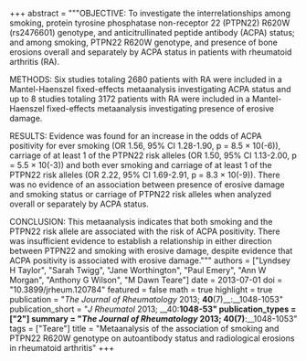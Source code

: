 +++
abstract = """OBJECTIVE: To investigate the interrelationships among smoking, protein tyrosine phosphatase non-receptor 22 (PTPN22) R620W (rs2476601) genotype, and anticitrullinated peptide antibody (ACPA) status; and among smoking, PTPN22 R620W genotype, and presence of bone erosions overall and separately by ACPA status in patients with rheumatoid arthritis (RA).

METHODS: Six studies totaling 2680 patients with RA were included in a Mantel-Haenszel fixed-effects metaanalysis investigating ACPA status and up to 8 studies totaling 3172 patients with RA were included in a Mantel-Haenszel fixed-effects metaanalysis investigating presence of erosive damage.

RESULTS: Evidence was found for an increase in the odds of ACPA positivity for ever smoking (OR 1.56, 95% CI 1.28-1.90, p = 8.5 × 10(-6)), carriage of at least 1 of the PTPN22 risk alleles (OR 1.50, 95% CI 1.13-2.00, p = 5.5 × 10(-3)) and both ever smoking and carriage of at least 1 of the PTPN22 risk alleles (OR 2.22, 95% CI 1.69-2.91, p = 8.3 × 10(-9)). There was no evidence of an association between presence of erosive damage and smoking status or carriage of PTPN22 risk alleles when analyzed overall or separately by ACPA status.

CONCLUSION: This metaanalysis indicates that both smoking and the PTPN22 risk allele are associated with the risk of ACPA positivity. There was insufficient evidence to establish a relationship in either direction between PTPN22 and smoking with erosive damage, despite evidence that ACPA positivity is associated with erosive damage."""
authors = ["Lyndsey H Taylor", "Sarah Twigg", "Jane Worthington", "Paul Emery", "Ann W Morgan", "Anthony G Wilson", "M Dawn Teare"]
date = 2013-07-01
doi = "10.3899/jrheum.120784"
featured = false
math = true
highlight = true
publication = "*The Journal of Rheumatology* 2013; __40__(7)__:__1048-1053"
publication_short = "*J Rheumatol* 2013; __40:__1048-53"
publication_types = ["2"]
summary = "*The Journal of Rheumatology* 2013; __40__(7)__:__1048-1053"
tags = ["Teare"]
title = "Metaanalysis of the association of smoking and PTPN22 R620W genotype on autoantibody status and radiological erosions in rheumatoid arthritis"
+++

